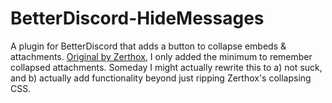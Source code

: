 # BetterDiscord-HideMessages

A plugin for BetterDiscord that adds a button to collapse embeds & attachments. [Original by Zerthox](https://github.com/Zerthox/BetterDiscord-Plugins), I only added the minimum to remember collapsed attachments. Someday I might actually rewrite this to a) not suck, and b) actually add functionality beyond just ripping Zerthox's collapsing CSS.
